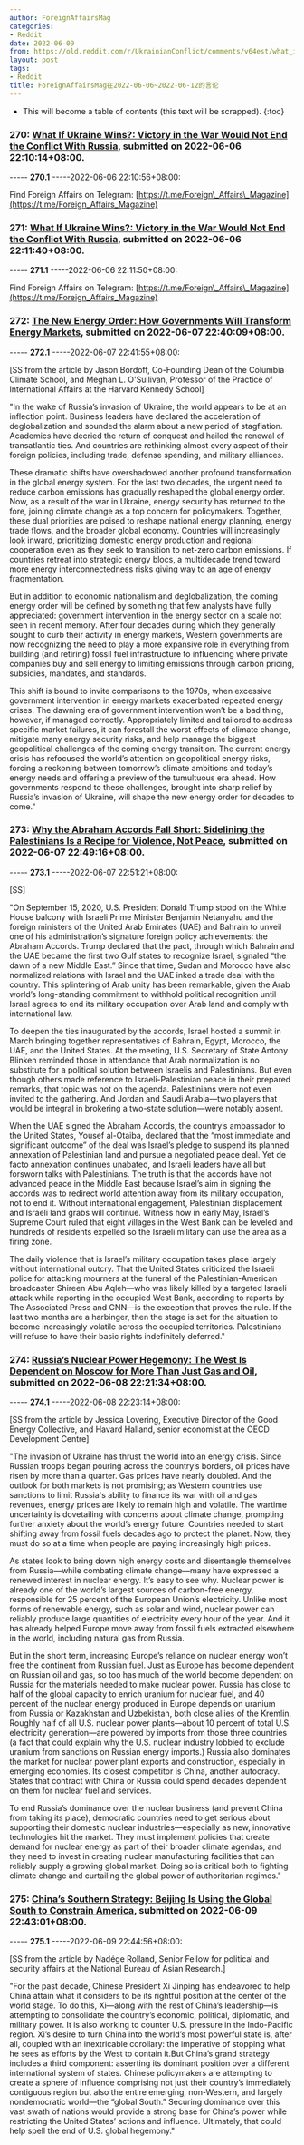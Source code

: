 ```yaml
---
author: ForeignAffairsMag
categories:
- Reddit
date: 2022-06-09
from: https://old.reddit.com/r/UkrainianConflict/comments/v64est/what_if_ukraine_wins_victory_in_the_war_would_not/
layout: post
tags:
- Reddit
title: ForeignAffairsMag在2022-06-06~2022-06-12的言论
---
```


* This will become a table of contents (this text will be scrapped).
{:toc}

### 270: [What If Ukraine Wins?: Victory in the War Would Not End the Conflict With Russia](https://old.reddit.com/r/UkrainianConflict/comments/v64est/what_if_ukraine_wins_victory_in_the_war_would_not/), submitted on 2022-06-06 22:10:14+08:00.

----- __270.1__ -----2022-06-06 22:10:56+08:00:

Find Foreign Affairs on Telegram: [https://t.me/Foreign\_Affairs\_Magazine](https://t.me/Foreign_Affairs_Magazine)

### 271: [What If Ukraine Wins?: Victory in the War Would Not End the Conflict With Russia](https://old.reddit.com/r/RussiaUkraineWar2022/comments/v64fwn/what_if_ukraine_wins_victory_in_the_war_would_not/), submitted on 2022-06-06 22:11:40+08:00.

----- __271.1__ -----2022-06-06 22:11:50+08:00:

Find Foreign Affairs on Telegram: [https://t.me/Foreign\_Affairs\_Magazine](https://t.me/Foreign_Affairs_Magazine)

### 272: [The New Energy Order: How Governments Will Transform Energy Markets](https://old.reddit.com/r/geopolitics/comments/v6xh36/the_new_energy_order_how_governments_will/), submitted on 2022-06-07 22:40:09+08:00.

----- __272.1__ -----2022-06-07 22:41:55+08:00:

\[SS from the article by Jason Bordoff, Co-Founding Dean of the Columbia Climate School, and Meghan L. O'Sullivan, Professor of the Practice of International Affairs at the Harvard Kennedy School\]

"In the wake of Russia’s invasion of Ukraine, the world appears to be at an inflection point. Business leaders have declared the acceleration of deglobalization and sounded the alarm about a new period of stagflation. Academics have decried the return of conquest and hailed the renewal of transatlantic ties. And countries are rethinking almost every aspect of their foreign policies, including trade, defense spending, and military alliances.  


These dramatic shifts have overshadowed another profound transformation in the global energy system. For the last two decades, the urgent need to reduce carbon emissions has gradually reshaped the global energy order. Now, as a result of the war in Ukraine, energy security has returned to the fore, joining climate change as a top concern for policymakers. Together, these dual priorities are poised to reshape national energy planning, energy trade flows, and the broader global economy. Countries will increasingly look inward, prioritizing domestic energy production and regional cooperation even as they seek to transition to net-zero carbon emissions. If countries retreat into strategic energy blocs, a multidecade trend toward more energy interconnectedness risks giving way to an age of energy fragmentation.  


But in addition to economic nationalism and deglobalization, the coming energy order will be defined by something that few analysts have fully appreciated: government intervention in the energy sector on a scale not seen in recent memory. After four decades during which they generally sought to curb their activity in energy markets, Western governments are now recognizing the need to play a more expansive role in everything from building (and retiring) fossil fuel infrastructure to influencing where private companies buy and sell energy to limiting emissions through carbon pricing, subsidies, mandates, and standards.

This shift is bound to invite comparisons to the 1970s, when excessive government intervention in energy markets exacerbated repeated energy crises. The dawning era of government intervention won’t be a bad thing, however, if managed correctly. Appropriately limited and tailored to address specific market failures, it can forestall the worst effects of climate change, mitigate many energy security risks, and help manage the biggest geopolitical challenges of the coming energy transition. The current energy crisis has refocused the world’s attention on geopolitical energy risks, forcing a reckoning between tomorrow’s climate ambitions and today’s energy needs and offering a preview of the tumultuous era ahead. How governments respond to these challenges, brought into sharp relief by Russia’s invasion of Ukraine, will shape the new energy order for decades to come."

### 273: [Why the Abraham Accords Fall Short: Sidelining the Palestinians Is a Recipe for Violence, Not Peace](https://old.reddit.com/r/TrueReddit/comments/v6xpyf/why_the_abraham_accords_fall_short_sidelining_the/), submitted on 2022-06-07 22:49:16+08:00.

----- __273.1__ -----2022-06-07 22:51:21+08:00:

\[SS\]

"On September 15, 2020, U.S. President Donald Trump stood on the White House balcony with Israeli Prime Minister Benjamin Netanyahu and the foreign ministers of the United Arab Emirates (UAE) and Bahrain to unveil one of his administration’s signature foreign policy achievements: the Abraham Accords. Trump declared that the pact, through which Bahrain and the UAE became the first two Gulf states to recognize Israel, signaled “the dawn of a new Middle East.” Since that time, Sudan and Morocco have also normalized relations with Israel and the UAE inked a trade deal with the country. This splintering of Arab unity has been remarkable, given the Arab world’s long-standing commitment to withhold political recognition until Israel agrees to end its military occupation over Arab land and comply with international law.  


To deepen the ties inaugurated by the accords, Israel hosted a summit in March bringing together representatives of Bahrain, Egypt, Morocco, the UAE, and the United States. At the meeting, U.S. Secretary of State Antony Blinken reminded those in attendance that Arab normalization is no substitute for a political solution between Israelis and Palestinians. But even though others made reference to Israeli-Palestinian peace in their prepared remarks, that topic was not on the agenda. Palestinians were not even invited to the gathering. And Jordan and Saudi Arabia—two players that would be integral in brokering a two-state solution—were notably absent.  


When the UAE signed the Abraham Accords, the country’s ambassador to the United States, Yousef al-Otaiba, declared that the “most immediate and significant outcome” of the deal was Israel’s pledge to suspend its planned annexation of Palestinian land and pursue a negotiated peace deal. Yet de facto annexation continues unabated, and Israeli leaders have all but forsworn talks with Palestinians. The truth is that the accords have not advanced peace in the Middle East because Israel’s aim in signing the accords was to redirect world attention away from its military occupation, not to end it. Without international engagement, Palestinian displacement and Israeli land grabs will continue. Witness how in early May, Israel’s Supreme Court ruled that eight villages in the West Bank can be leveled and hundreds of residents expelled so the Israeli military can use the area as a firing zone.  


The daily violence that is Israel’s military occupation takes place largely without international outcry. That the United States criticized the Israeli police for attacking mourners at the funeral of the Palestinian-American broadcaster Shireen Abu Aqleh—who was likely killed by a targeted Israeli attack while reporting in the occupied West Bank, according to reports by The Associated Press and CNN—is the exception that proves the rule. If the last two months are a harbinger, then the stage is set for the situation to become increasingly volatile across the occupied territories. Palestinians will refuse to have their basic rights indefinitely deferred."

### 274: [Russia’s Nuclear Power Hegemony: The West Is Dependent on Moscow for More Than Just Gas and Oil](https://old.reddit.com/r/TrueReddit/comments/v7qs8m/russias_nuclear_power_hegemony_the_west_is/), submitted on 2022-06-08 22:21:34+08:00.

----- __274.1__ -----2022-06-08 22:23:14+08:00:

\[SS from the article by Jessica Lovering, Executive Director of the Good Energy Collective, and Havard Halland, senior economist at the OECD Development Centre\]

"The invasion of Ukraine has thrust the world into an energy crisis. Since Russian troops began pouring across the country’s borders, oil prices have risen by more than a quarter. Gas prices have nearly doubled. And the outlook for both markets is not promising; as Western countries use sanctions to limit Russia's ability to finance its war with oil and gas revenues, energy prices are likely to remain high and volatile. The wartime uncertainty is dovetailing with concerns about climate change, prompting further anxiety about the world’s energy future. Countries needed to start shifting away from fossil fuels decades ago to protect the planet. Now, they must do so at a time when people are paying increasingly high prices.  


As states look to bring down high energy costs and disentangle themselves from Russia—while combating climate change—many have expressed a renewed interest in nuclear energy. It’s easy to see why. Nuclear power is already one of the world’s largest sources of carbon-free energy, responsible for 25 percent of the European Union’s electricity. Unlike most forms of renewable energy, such as solar and wind, nuclear power can reliably produce large quantities of electricity every hour of the year. And it has already helped Europe move away from fossil fuels extracted elsewhere in the world, including natural gas from Russia.  


But in the short term, increasing Europe’s reliance on nuclear energy won’t free the continent from Russian fuel. Just as Europe has become dependent on Russian oil and gas, so too has much of the world become dependent on Russia for the materials needed to make nuclear power. Russia has close to half of the global capacity to enrich uranium for nuclear fuel, and 40 percent of the nuclear energy produced in Europe depends on uranium from Russia or Kazakhstan and Uzbekistan, both close allies of the Kremlin. Roughly half of all U.S. nuclear power plants—about 10 percent of total U.S. electricity generation—are powered by imports from those three countries (a fact that could explain why the U.S. nuclear industry lobbied to exclude uranium from sanctions on Russian energy imports.) Russia also dominates the market for nuclear power plant exports and construction, especially in emerging economies. Its closest competitor is China, another autocracy. States that contract with China or Russia could spend decades dependent on them for nuclear fuel and services.  


To end Russia’s dominance over the nuclear business (and prevent China from taking its place), democratic countries need to get serious about supporting their domestic nuclear industries—especially as new, innovative technologies hit the market. They must implement policies that create demand for nuclear energy as part of their broader climate agendas, and they need to invest in creating nuclear manufacturing facilities that can reliably supply a growing global market. Doing so is critical both to fighting climate change and curtailing the global power of authoritarian regimes."

### 275: [China’s Southern Strategy: Beijing Is Using the Global South to Constrain America](https://old.reddit.com/r/geopolitics/comments/v8id76/chinas_southern_strategy_beijing_is_using_the/), submitted on 2022-06-09 22:43:01+08:00.

----- __275.1__ -----2022-06-09 22:44:56+08:00:

\[SS from the article by Nadége Rolland, Senior Fellow for political and security affairs at the National Bureau of Asian Research.\]

"For the past decade, Chinese President Xi Jinping has endeavored to help China attain what it considers to be its rightful position at the center of the world stage. To do this, Xi—along with the rest of China’s leadership—is attempting to consolidate the country’s economic, political, diplomatic, and military power. It is also working to counter U.S. pressure in the Indo-Pacific region. Xi’s desire to turn China into the world’s most powerful state is, after all, coupled with an inextricable corollary: the imperative of stopping what he sees as efforts by the West to contain it.But China’s grand strategy includes a third component: asserting its dominant position over a different international system of states. Chinese policymakers are attempting to create a sphere of influence comprising not just their country’s immediately contiguous region but also the entire emerging, non-Western, and largely nondemocratic world—the “global South.” Securing dominance over this vast swath of nations would provide a strong base for China’s power while restricting the United States’ actions and influence. Ultimately, that could help spell the end of U.S. global hegemony."

